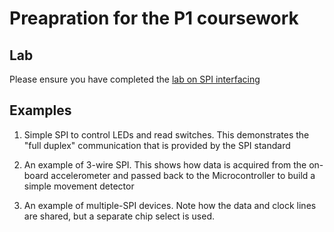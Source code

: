 # Preapration for the P1 coursework

## Lab
Please ensure you have completed the [lab on SPI interfacing](/Labs/Topics-01-VHDL/08-CaseStudy-SPI)

## Examples 
1. Simple SPI to control LEDs and read switches. This demonstrates the "full duplex" communication that is provided by the SPI standard

2. An example of 3-wire SPI. This shows how data is acquired from the on-board accelerometer and passed back to the Microcontroller to build a simple movement detector

3. An example of multiple-SPI devices. Note how the data and clock lines are shared, but a separate chip select is used.
